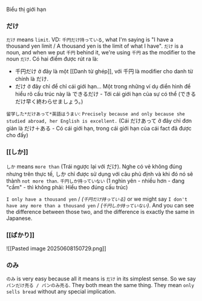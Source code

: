 Biểu thị giới hạn
### だけ
`だけ` means `limit`.
VD: `千円だけ持っている`, what I'm saying is "I have a thousand yen limit / A thousand yen is the limit of what I have". `だけ` is a noun, and when we put `千円` behind it, we're using `千円` as the modifier to the noun `だけ`.
Có hai điểm được rút ra là:
- 千円だけ ở đây là một [[Danh từ ghép]], với 千円 là modifier cho danh từ chính là だけ.
- だけ ở đây chỉ để chỉ cái giới hạn... Một trong những ví dụ điển hình để hiểu rõ cấu trúc này là できるだけ - Tới cái giới hạn của sự có thể (できるだけ早く終わらせましょう。)

`留学した*だけあって*英語はうまい`: `Precisely because and only because she studied abroad, her English is excellent.` (Cái だけあって ở đây chỉ đơn giản là だけ＋ある - Có cái giới hạn, trong cái giới hạn của cái fact đã được cho đấy)
### [[しか]]
`しか` means `more than` (Trái ngược lại với だけ). Nghe có vẻ không đúng nhưng trên thực tế, しか chỉ được sử dụng với câu phủ định và khi đó nó sẽ thành `not more than`.
`千円しか持っていない` (1 nghìn yên - nhiều hơn - đang "cầm" - thì không phải: Hiểu theo đúng cấu trúc)

`I only have a thousand yen` / _(`千円だけ持っている`)_ or we might say `I don't have any more than a thousand yen` / _(`千円しか持っていない`)_. And you can see the difference between those two, and the difference is exactly the same in Japanese.
### [[ばかり]]
![[Pasted image 20250608150729.png]]
### のみ
`のみ` is very easy because all it means is `だけ` in its simplest sense.
So we say `パンだけ売る / パンのみ売る`. They both mean the same thing. They mean `only sells bread` without any special implication.